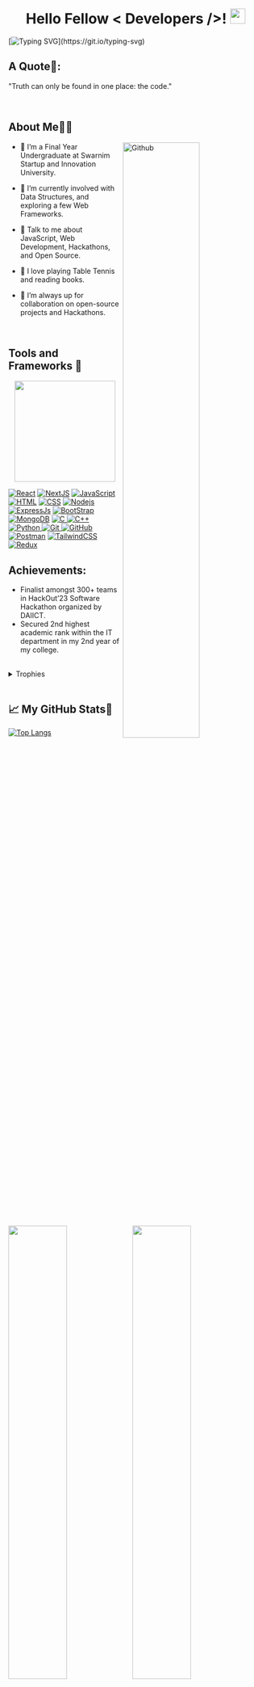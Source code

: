 <h1 align="center">Hello Fellow < Developers />! <img src="https://raw.githubusercontent.com/MartinHeinz/MartinHeinz/master/wave.gif" width="30px"></h1>

[![Typing SVG](https://readme-typing-svg.herokuapp.com/?font=Architects+Daughter&color=39d353&size=30&lines=I%27m+Priyanshu+Joshi...;I%27m+a+Full+Stack+Developer...;I%27m+Passionately+Curious.;And+an+avid+learner...;)](https://git.io/typing-svg)

## **A Quote📜**:

 "Truth can only be found in one place: the code."

<br>

## **About Me🙋‍♂️** 

<img width="55%" align="right" alt="Github" src="https://raw.githubusercontent.com/onimur/.github/master/.resources/git-header.svg" />

- 🔭 I’m a Final Year Undergraduate at Swarnim Startup and Innovation University.

- 🌱 I’m currently involved with Data Structures, and exploring a few Web Frameworks.

- 💬 Talk to me about JavaScript, Web Development, Hackathons, and Open Source.

- 🏓 I love playing Table Tennis and reading books.
  
- 👯 I’m always up for collaboration on open-source projects and Hackathons.

<br>

## **Tools and Frameworks 🚀**<br>

<p align='center'>
<img src="https://media.giphy.com/media/TEnXkcsHrP4YedChhA/giphy.gif" width="200" height="200" frameBorder="0" class="giphy-embed" allowFullScreen></img></p>
<p align="left">
<a href="https://reactjs.org/" target="_blank"><img src="https://img.shields.io/badge/React-20232A?style=for-the-badge&logo=react&logoColor=61DAFB" / alt="React"></a>
<a href="https://nextjs.org/" target="_blank"><img src="https://img.shields.io/badge/Nextjs-100000?style=for-the-badge&logo=next.js&logoColor=fff" / alt="NextJS"></a>
<a href="https://www.javascript.com/" target="_blank"><img src="https://img.shields.io/badge/JavaScript-F7DF1E?style=for-the-badge&logo=javascript&logoColor=black" alt="JavaScript"/></a>
<a href="https://html.com/" target="_blank"><img src="https://img.shields.io/badge/HTML5-E34F26?style=for-the-badge&logo=html5&logoColor=white" alt="HTML"/></a>
<a href="https://developer.mozilla.org/en-US/docs/Web/CSS" target="_blank"><img src="https://img.shields.io/badge/CSS3-1572B6?style=for-the-badge&logo=css3&logoColor=white" alt="CSS"/></a>
<a href="https://nodejs.org/" target="_blank"><img src="https://img.shields.io/badge/node.js-6DA55F?style=for-the-badge&logo=node.js&logoColor=white" alt="Nodejs"/></a>
<a href="https://expressjs.com/" target="_blank"><img src="https://img.shields.io/badge/Express.js-100000?style=for-the-badge&logo=express&logoColor=%2361DAFB" alt="ExpressJs"/></a>
<a href="https://getbootstrap.com/" target="_blank"><img src="https://img.shields.io/badge/bootstrap-%23563D7C.svg?style=for-the-badge&logo=bootstrap&logoColor=white" alt="BootStrap"/></a>
<a href="https://www.mongodb.com/" target="_blank"><img src="https://img.shields.io/badge/MongoDB-%234ea94b.svg?style=for-the-badge&logo=mongodb&logoColor=white" alt="MongoDB"/></a>
<a href="https://www.cprogramming.com/" target="_blank"> <img src="https://img.shields.io/badge/C-00599C?style=for-the-badge&logo=c&logoColor=white" alt="C"/> </a>
<a href="https://isocpp.org/std/the-standard" target="_blank"> <img src="https://img.shields.io/badge/C%2B%2B-00599C?style=for-the-badge&logo=c%2B%2B&logoColor=white" alt="C++"/> </a>
<a href="https://www.python.org" target="_blank"> <img src="https://img.shields.io/badge/Python-FFD43B?style=for-the-badge&logo=python&logoColor=darkgreen" alt="Python"/> </a>
<a href="https://git-scm.com/" target="_blank"> <img src="https://img.shields.io/badge/GIT-E44C30?style=for-the-badge&logo=git&logoColor=white" alt="Git"/> </a>
<a href="https://github.com/" target="_blank"> <img src="https://img.shields.io/badge/GitHub-100000?style=for-the-badge&logo=github&logoColor=white" alt="GitHub"/>
<a href="https://www.postman.com/" target="_blank"><img src="https://img.shields.io/badge/Postman-FF6C37?style=for-the-badge&logo=postman&logoColor=white" alt="Postman"/></a>
<a href="https://tailwindcss.com/" target="_blank"><img src="https://img.shields.io/badge/Tailwindcss-%23363636.svg?style=for-the-badge&logo=tailwindcss&logoColor=38bdf8" alt="TailwindCSS"/></a>
<a href="https://redux.js.org/" target="_blank"><img src="https://img.shields.io/badge/Redux-%23563D7C.svg?style=for-the-badge&logo=redux&logoColor=white" alt="Redux"/></a>
<br>
  
## **Achievements:**
  - Finalist amongst 300+ teams in HackOut’23 Software Hackathon organized by DAIICT.
  - Secured 2nd highest academic rank within the IT department in my 2nd year of my college.

<br>
  
<details><summary>Trophies</summary>
<p align="left">
<img width=900 src="https://github-profile-trophy.vercel.app/?username=pjoshi999&column=8&theme=gruvbox&no-frame=true"/>
</details>
<br>

## &#x1f4c8;  **My GitHub Stats🎯**


[![Top Langs](https://github-readme-stats.vercel.app/api/top-langs/?username=pjoshi999&theme=react&hide_border=true&bg_color=0D1117)](https://github.com/anuraghazra/github-readme-stats)


<p align="left">
  <img width="48%" src="https://github-readme-stats.vercel.app/api?username=pjoshi999&show_icons=true&theme=react&hide_border=true&bg_color=0D1117&include_all_commits=true" /> 
  <img width="48%" src="https://github-readme-streak-stats.herokuapp.com/?user=pjoshi999&theme=react&hide_border=true&bg_color=0D1117" />
</p>  


## **Connect with me** <img src='https://raw.githubusercontent.com/ShahriarShafin/ShahriarShafin/main/Assets/handshake.gif' width="100px">
  
[<img align="top" alt="LinkedIn" src="https://img.shields.io/badge/LinkedIn-0077B5?style=for-the-badge&logo=linkedin&logoColor=white" />](https://www.linkedin.com/in/priyanshujoshi98/)
[<img align="top" alt="Twitter" src="https://img.shields.io/badge/Twitter-0077B5?style=for-the-badge&logo=twitter&logoColor=white" />](https://twitter.com/p_joshi98)
[<img align="top" alt="Instagram" src="https://img.shields.io/badge/Instagram-E4405F?style=for-the-badge&logo=instagram&logoColor=white" />](https://www.instagram.com/_p.joshi98_/)
[<img align="top" alt="Gmail" src="https://img.shields.io/badge/Gmail-D14836?style=for-the-badge&logo=gmail&logoColor=white" />](mailto:joshi.priyanshu999@gmail.com)
<br><br>

## **A bit of Humor to cheer up your visit...😃:**<br>
![Jokes Card](https://readme-jokes.vercel.app/api)
  
